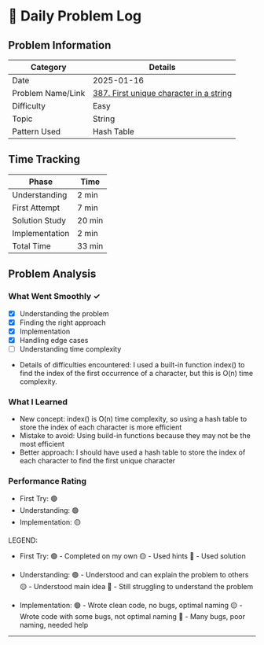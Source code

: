 # 📝 Daily Problem Log

## Problem Information
| Category          | Details                                                                                                                  |
|-------------------|--------------------------------------------------------------------------------------------------------------------------|
| Date              | 2025-01-16                                                                                                               |
| Problem Name/Link | [387. First unique character in a string](https://leetcode.com/problems/first-unique-character-in-a-string/description/) |
| Difficulty        | Easy                                                                                                                     |
| Topic             | String                                                                                                                   |
| Pattern Used      | Hash Table                                                                                                               |

## Time Tracking
| Phase          | Time   |
|----------------|--------|
| Understanding  | 2 min  |
| First Attempt  | 7 min  |
| Solution Study | 20 min |
| Implementation | 2 min  |
| Total Time     | 33 min |

## Problem Analysis
### What Went Smoothly ✓
- [x] Understanding the problem
- [x] Finding the right approach
- [x] Implementation
- [x] Handling edge cases
- [ ] Understanding time complexity
- Details of difficulties encountered: I used a built-in function index() to find the index of the first occurrence of a character, but this is O(n) time complexity.

### What I Learned
- New concept: index() is O(n) time complexity, so using a hash table to store the index of each character is more efficient
- Mistake to avoid: Using build-in functions because they may not be the most efficient
- Better approach: I should have used a hash table to store the index of each character to find the first unique character

### Performance Rating
- First Try: 🟢
- Understanding: 🟢
- Implementation: 🟡

LEGEND:
- First Try:
  🟢 - Completed on my own
  🟡 - Used hints
  🔴 - Used solution

- Understanding:
  🟢 - Understood and can explain the problem to others
  🟡 - Understood main idea
  🔴 - Still struggling to understand the problem

- Implementation:
  🟢 - Wrote clean code, no bugs, optimal naming
  🟡 - Wrote code with some bugs, not optimal naming
  🔴 - Many bugs, poor naming, needed help
---